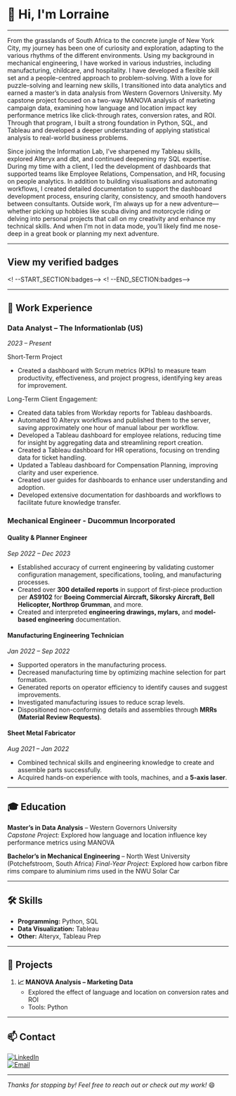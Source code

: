 # 👋 Hi, I'm Lorraine 
---

From the grasslands of South Africa to the concrete jungle of New York City, my journey has been one of curiosity and exploration, adapting to the various rhythms of the different environments. Using my background in mechanical engineering, I have worked in various industries, including manufacturing, childcare, and hospitality. I have developed a flexible skill set and a people-centred approach to problem-solving.
With a love for puzzle-solving and learning new skills, I transitioned into data analytics and earned a master’s in data analysis from Western Governors University. My capstone project focused on a two-way MANOVA analysis of marketing campaign data, examining how language and location impact key performance metrics like click-through rates, conversion rates, and ROI. Through that program, I built a strong foundation in Python, SQL, and Tableau and developed a deeper understanding of applying statistical analysis to real-world business problems.

Since joining the Information Lab, I’ve sharpened my Tableau skills, explored Alteryx and dbt, and continued deepening my SQL expertise. During my time with a client, I led the development of dashboards that supported teams like Employee Relations, Compensation, and HR, focusing on people analytics. In addition to building visualisations and automating workflows, I created detailed documentation to support the dashboard development process, ensuring clarity, consistency, and smooth handovers between consultants.
Outside work, I’m always up for a new adventure—whether picking up hobbies like scuba diving and motorcycle riding or delving into personal projects that call on my creativity and enhance my technical skills. And when I’m not in data mode, you’ll likely find me nose-deep in a great book or planning my next adventure.
  
---

## View my verified badges
<! --START_SECTION:badges-->
<! --END_SECTION:badges-->

---

## 💼 Work Experience
### **Data Analyst** – The Informationlab (US)  
*2023 – Present*


Short-Term Project
- Created a dashboard with Scrum metrics (KPIs) to measure team productivity, effectiveness, and project progress, identifying key areas for improvement.


Long-Term Client Engagement:
- Created data tables from Workday reports for Tableau dashboards.
- Automated 10 Alteryx workflows and published them to the server, saving approximately one hour of manual labour per workflow.
- Developed a Tableau dashboard for employee relations, reducing time for insight by aggregating data and streamlining report creation.
- Created a Tableau dashboard for HR operations, focusing on trending data for ticket handling.
- Updated a Tableau dashboard for Compensation Planning, improving clarity and user experience.
- Created user guides for dashboards to enhance user understanding and adoption.
- Developed extensive documentation for dashboards and workflows to facilitate future knowledge transfer.

### **Mechanical Engineer** - Ducommun Incorporated
#### **Quality & Planner Engineer**  
*Sep 2022 – Dec 2023*  
- Established accuracy of current engineering by validating customer configuration management, specifications, tooling, and manufacturing processes.  
- Created over **300 detailed reports** in support of first-piece production per **AS9102** for **Boeing Commercial Aircraft, Sikorsky Aircraft, Bell Helicopter, Northrop Grumman**, and more.  
- Created and interpreted **engineering drawings, mylars,** and **model-based engineering** documentation.  

#### **Manufacturing Engineering Technician**  
*Jan 2022 – Sep 2022*  
- Supported operators in the manufacturing process.  
- Decreased manufacturing time by optimizing machine selection for part formation.  
- Generated reports on operator efficiency to identify causes and suggest improvements.  
- Investigated manufacturing issues to reduce scrap levels.  
- Dispositioned non-conforming details and assemblies through **MRRs (Material Review Requests)**.  

#### **Sheet Metal Fabricator**  
*Aug 2021 – Jan 2022*  
- Combined technical skills and engineering knowledge to create and assemble parts successfully.  
- Acquired hands-on experience with tools, machines, and a **5-axis laser**. 

---

## 🎓 Education
**Master’s in Data Analysis** – Western Governors University  
*Capstone Project:* Explored how language and location influence key performance metrics using MANOVA  

**Bachelor’s in Mechanical Engineering** – North West University (Potchefstroom, South Africa)
*Final-Year Project:* Explored how carbon fibre rims compare to aluminium rims used in the NWU Solar Car

---

## 🛠️ Skills
- **Programming:** Python, SQL
- **Data Visualization:** Tableau
- **Other:** Alteryx, Tableau Prep

---

## 🌟 Projects
1. **📈 MANOVA Analysis – Marketing Data**  
   - Explored the effect of language and location on conversion rates and ROI  
   - Tools: Python  

---

## 📫 Contact
[![LinkedIn](https://img.shields.io/badge/LinkedIn-Profile-blue?logo=linkedin)](https://www.linkedin.com/in/lorraine-ferrusi/)  
[![Email](https://img.shields.io/badge/Email-lferrusi94@gmail.com-red?logo=gmail)](mailto:lferrusi94@gmail.com)  

---

*Thanks for stopping by! Feel free to reach out or check out my work!* 😄
